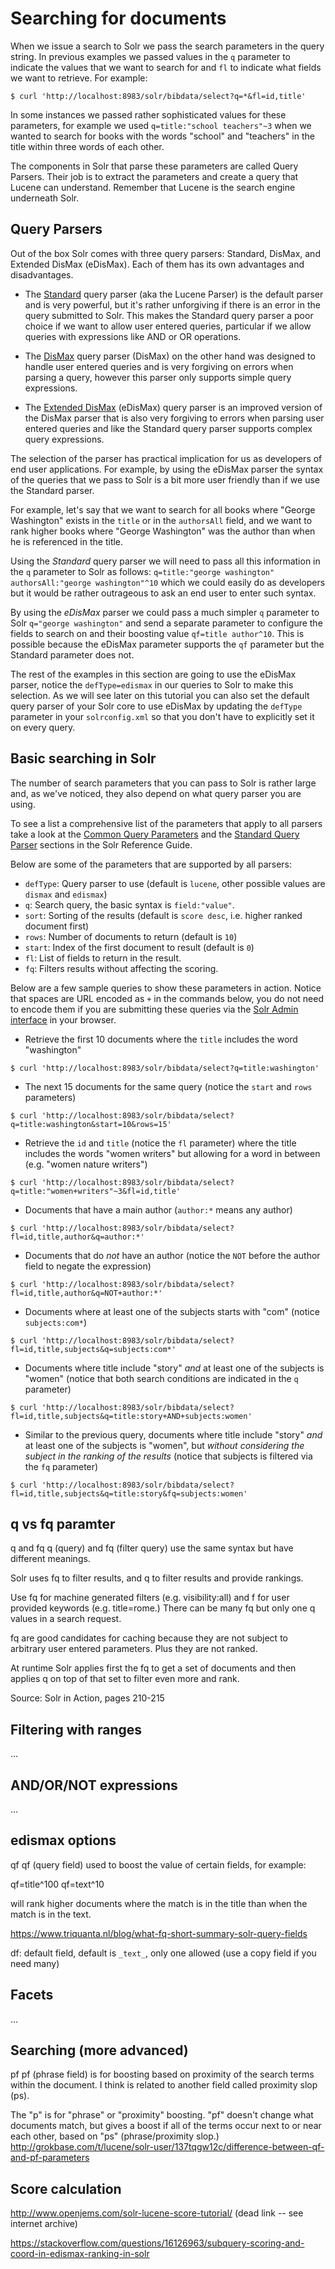 # Searching for documents

When we issue a search to Solr we pass the search parameters in the query string. In previous examples we passed values in the `q` parameter to indicate the values that we want to search for and `fl` to indicate what fields we want to retrieve. For example:

```
$ curl 'http://localhost:8983/solr/bibdata/select?q=*&fl=id,title'
```

In some instances we passed rather sophisticated values for these parameters, for example we used `q=title:"school teachers"~3` when we wanted to search for books with the words "school" and "teachers" in the title within three words of each other.

The components in Solr that parse these parameters are called Query Parsers. Their job is to extract the parameters and create a query that Lucene can understand. Remember that Lucene is the search engine underneath Solr.


## Query Parsers

Out of the box Solr comes with three query parsers: Standard, DisMax, and Extended DisMax (eDisMax). Each of them has its own advantages and disadvantages.

* The [Standard](https://lucene.apache.org/solr/guide/7_0/the-standard-query-parser.html) query parser (aka the Lucene Parser) is the default parser and is very powerful, but it's rather unforgiving if there is an error in the query submitted to Solr. This makes the Standard query parser a poor choice if we want to allow user entered queries, particular if we allow queries with expressions like AND or OR operations.

* The [DisMax](https://lucene.apache.org/solr/guide/7_0/the-dismax-query-parser.html) query parser (DisMax) on the other hand was designed to handle user entered queries and is very forgiving on errors when parsing a query, however this parser only supports simple query expressions.

* The [Extended DisMax](https://lucene.apache.org/solr/guide/7_0/the-extended-dismax-query-parser.html) (eDisMax) query parser is an improved version of the DisMax parser that is also very forgiving to errors when parsing user entered queries and like the Standard query parser supports complex query expressions.

The selection of the parser has practical implication for us as developers of end user applications. For example, by using the eDisMax parser the syntax of the queries that we pass to Solr is a bit more user friendly than if we use the Standard parser.

For example, let's say that we want to search for all books where "George Washington" exists in the `title` or in the `authorsAll` field, and we want to rank higher books where "George Washington" was the author than when he is referenced in the title.

Using the *Standard* query parser we will need to pass all this information in the `q` parameter to Solr as follows: `q=title:"george washington" authorsAll:"george washington"^10` which we could easily do as developers but it would be rather outrageous to ask an end user to enter such syntax.

By using the *eDisMax* parser we could pass a much simpler `q` parameter to Solr `q="george washington"` and send a separate parameter to configure the fields to search on and their boosting value `qf=title author^10`. This is possible because the eDisMax parameter supports the `qf` parameter but the Standard parameter does not.

The rest of the examples in this section are going to use the eDisMax parser, notice the `defType=edismax` in our queries to Solr to make this selection. As we will see later on this tutorial you can also set the default query parser of your Solr core to use eDisMax by updating the `defType` parameter in your `solrconfig.xml` so that you don't have to explicitly set it on every query.


## Basic searching in Solr
The number of search parameters that you can pass to Solr is rather large and, as we've noticed, they also depend on what query parser you are using.

To see a list a comprehensive list of the parameters that apply to all parsers take a look at the [Common Query Parameters](https://lucene.apache.org/solr/guide/7_0/common-query-parameters.html#common-query-parameters) and the [Standard Query Parser](https://lucene.apache.org/solr/guide/7_0/the-standard-query-parser.html) sections in the Solr Reference Guide.

Below are some of the parameters that are supported by all parsers:

* `defType`: Query parser to use (default is `lucene`, other possible values are `dismax` and `edismax`)
* `q`: Search query, the basic syntax is `field:"value"`.
* `sort`: Sorting of the results (default is `score desc`, i.e. higher ranked document first)
* `rows`: Number of documents to return (default is `10`)
* `start`: Index of the first document to result (default is `0`)
* `fl`: List of fields to return in the result.
* `fq`: Filters results without affecting the scoring.

Below are a few sample queries to show these parameters in action. Notice that spaces are URL encoded as `+` in the commands below, you do not need to encode them if you are submitting these queries via the [Solr Admin interface](http://localhost:8983/solr/#/bibdata/query) in your browser.

* Retrieve the first 10 documents where the `title` includes the word "washington"
```
$ curl 'http://localhost:8983/solr/bibdata/select?q=title:washington'
```

* The next 15 documents for the same query (notice the `start` and `rows` parameters)
```
$ curl 'http://localhost:8983/solr/bibdata/select?q=title:washington&start=10&rows=15'
```

* Retrieve the `id` and `title` (notice the `fl` parameter) where the title includes the words "women writers" but allowing for a word in between (e.g. "women nature writers")
```
$ curl 'http://localhost:8983/solr/bibdata/select?q=title:"women+writers"~3&fl=id,title'
```

* Documents that have a main author (`author:*` means any author)
```
$ curl 'http://localhost:8983/solr/bibdata/select?fl=id,title,author&q=author:*'
```

* Documents that do *not* have an author (notice the `NOT` before the author field to negate the expression)
```
$ curl 'http://localhost:8983/solr/bibdata/select?fl=id,title,author&q=NOT+author:*'
```

* Documents where at least one of the subjects starts with "com" (notice `subjects:com*`)
```
$ curl 'http://localhost:8983/solr/bibdata/select?fl=id,title,subjects&q=subjects:com*'
```

* Documents where title include "story" *and* at least one of the subjects is "women" (notice that both search conditions are indicated in the `q` parameter)
```
$ curl 'http://localhost:8983/solr/bibdata/select?fl=id,title,subjects&q=title:story+AND+subjects:women'
```

* Similar to the previous query, documents where title include "story" *and* at least one of the subjects is "women", but *without considering the subject in the ranking of the results* (notice that subjects is filtered via the `fq` parameter)
```
$ curl 'http://localhost:8983/solr/bibdata/select?fl=id,title,subjects&q=title:story&fq=subjects:women'
```


## q vs fq paramter
q and fq
q (query) and fq (filter query) use the same syntax but have different meanings.

Solr uses fq to filter results, and q to filter results and provide rankings.

Use fq for machine generated filters (e.g. visibility:all) and f for user provided keywords (e.g. title=rome.) There can be many fq but only one q values in a search request.

fq are good candidates for caching because they are not subject to arbitrary user entered parameters. Plus they are not ranked.

At runtime Solr applies first the fq to get a set of documents and then applies q on top of that set to filter even more and rank.

Source: Solr in Action, pages 210-215


## Filtering with ranges

...

## AND/OR/NOT expressions

...


## edismax options


qf
qf (query field) used to boost the value of certain fields, for example:

qf=title^100
qf=text^10

will rank higher documents where the match is in the title than when the match is in the text.

https://www.triquanta.nl/blog/what-fq-short-summary-solr-query-fields


df: default field, default is `_text_`, only one allowed (use a copy field if you need many)




## Facets
...



## Searching (more advanced)
pf
pf (phrase field) is for boosting based on proximity of the search terms within the document. I think is related to another field called proximity slop (ps).

The "p" is for "phrase" or "proximity" boosting. "pf" doesn't change what documents match, but gives a boost if all of the terms occur next to or near each other, based on "ps" (phrase/proximity slop.) http://grokbase.com/t/lucene/solr-user/137tqgw12c/difference-between-qf-and-pf-parameters








## Score calculation


http://www.openjems.com/solr-lucene-score-tutorial/ (dead link -- see internet archive)

https://stackoverflow.com/questions/16126963/subquery-scoring-and-coord-in-edismax-ranking-in-solr
